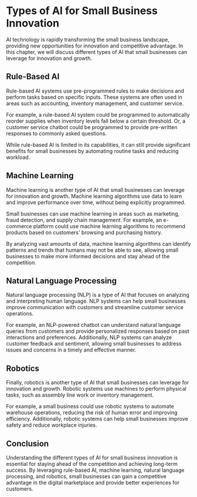 Types of AI for Small Business Innovation
====================================================================================================

AI technology is rapidly transforming the small business landscape, providing new opportunities for innovation and competitive advantage. In this chapter, we will discuss different types of AI that small businesses can leverage for innovation and growth.

Rule-Based AI
-------------

Rule-based AI systems use pre-programmed rules to make decisions and perform tasks based on specific inputs. These systems are often used in areas such as accounting, inventory management, and customer service.

For example, a rule-based AI system could be programmed to automatically reorder supplies when inventory levels fall below a certain threshold. Or, a customer service chatbot could be programmed to provide pre-written responses to commonly asked questions.

While rule-based AI is limited in its capabilities, it can still provide significant benefits for small businesses by automating routine tasks and reducing workload.

Machine Learning
----------------

Machine learning is another type of AI that small businesses can leverage for innovation and growth. Machine learning algorithms use data to learn and improve performance over time, without being explicitly programmed.

Small businesses can use machine learning in areas such as marketing, fraud detection, and supply chain management. For example, an e-commerce platform could use machine learning algorithms to recommend products based on customers' browsing and purchasing history.

By analyzing vast amounts of data, machine learning algorithms can identify patterns and trends that humans may not be able to see, allowing small businesses to make more informed decisions and stay ahead of the competition.

Natural Language Processing
---------------------------

Natural language processing (NLP) is a type of AI that focuses on analyzing and interpreting human language. NLP systems can help small businesses improve communication with customers and streamline customer service operations.

For example, an NLP-powered chatbot can understand natural language queries from customers and provide personalized responses based on past interactions and preferences. Additionally, NLP systems can analyze customer feedback and sentiment, allowing small businesses to address issues and concerns in a timely and effective manner.

Robotics
--------

Finally, robotics is another type of AI that small businesses can leverage for innovation and growth. Robotic systems use machines to perform physical tasks, such as assembly line work or inventory management.

For example, a small business could use robotic systems to automate warehouse operations, reducing the risk of human error and improving efficiency. Additionally, robotic systems can help small businesses improve safety and reduce workplace injuries.

Conclusion
----------

Understanding the different types of AI for small business innovation is essential for staying ahead of the competition and achieving long-term success. By leveraging rule-based AI, machine learning, natural language processing, and robotics, small businesses can gain a competitive advantage in the digital marketplace and provide better experiences for customers.

